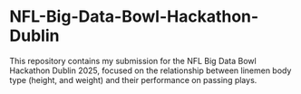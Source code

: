 # NFL-Big-Data-Bowl-Hackathon-Dublin
This repository contains my submission for the NFL Big Data Bowl Hackathon Dublin 2025, focused on the relationship between linemen body type (height, and weight) and their performance on passing plays.
